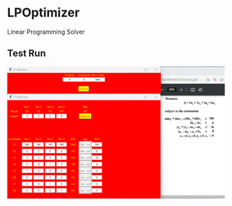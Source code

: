 # LPOptimizer
Linear Programming Solver

## Test Run
![alt](https://github.com/marscolony2040/LPOptimizer/blob/main/images/run.png)
